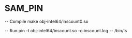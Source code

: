 SAM_PIN
=======
-- Compile
make obj-intel64/inscount0.so

-- Run
pin -t obj-intel64/inscount.so -o inscount.log -- /bin/ls

